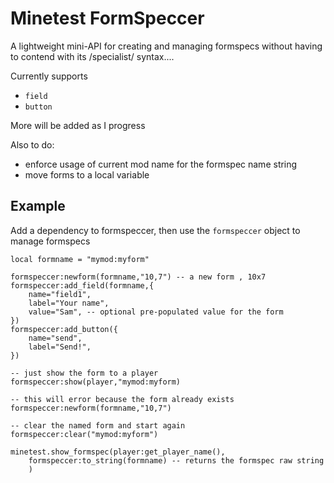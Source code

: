 # Minetest FormSpeccer

A lightweight mini-API for creating and managing formspecs without having to contend with its /specialist/ syntax....

Currently supports

* `field`
* `button`

More will be added as I progress

Also to do:

* enforce usage of current mod name for the formspec name string
* move forms to a local variable

## Example

Add a dependency to formspeccer, then use the `formspeccer` object to manage formspecs

	local formname = "mymod:myform"

	formspeccer:newform(formname,"10,7") -- a new form , 10x7
	formspeccer:add_field(formname,{
		name="field1",
		label="Your name",
		value="Sam", -- optional pre-populated value for the form
	})
	formspeccer:add_button({
		name="send",
		label="Send!",
	})

	-- just show the form to a player
	formspeccer:show(player,"mymod:myform)

	-- this will error because the form already exists
	formspeccer:newform(formname,"10,7")

	-- clear the named form and start again
	formspeccer:clear("mymod:myform")

	minetest.show_formspec(player:get_player_name(),
		formspeccer:to_string(formname) -- returns the formspec raw string
		)
